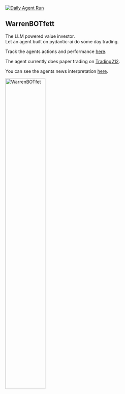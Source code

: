 [![Daily Agent Run](https://github.com/scheuclu/WarrenBOTfett/actions/workflows/run_main.yaml/badge.svg)](https://github.com/scheuclu/WarrenBOTfett/actions/workflows/run_main.yaml)

## WarrenBOTfett
The LLM powered value investor.  
Let an agent built on pydantic-ai do some day trading.

Track the agents actions and performance [here](https://warrenbotfett.streamlit.app).

The agent currently does paper trading on [Trading212](https://www.trading212.com/invite/17teXFVIhh).

You can see the agents news interpretation [here](https://warrenbotfett-stock-news.streamlit.app).

<img src="WarrenBOTfet.jpeg" alt="WarrenBOTfet" width="50%"/>
